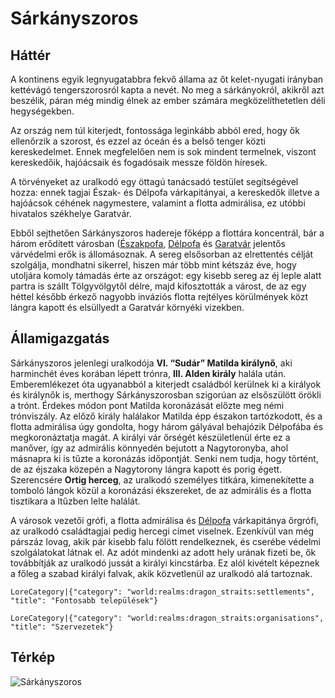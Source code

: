 # Sárkányszoros

## Háttér

A kontinens egyik legnyugatabbra fekvő állama az őt kelet-nyugati irányban kettévágó tengerszorosról kapta a nevét. No meg a sárkányokról, akikről azt beszélik, páran még mindig élnek az ember számára megközelíthetetlen déli hegységekben.

Az ország nem túl kiterjedt, fontossága leginkább abból ered, hogy ők ellenőrzik a szorost, és ezzel az óceán és a belső tenger közti kereskedelmet. Ennek megfelelően nem is sok mindent termelnek, viszont kereskedőik, hajóácsaik és fogadósaik messze földön híresek.

A törvényeket az uralkodó egy öttagú tanácsadó testület segítségével hozza: ennek tagjai Észak- és Délpofa várkapitányai, a kereskedők illetve a hajóácsok céhének nagymestere, valamint a flotta admirálisa, ez utóbbi hivatalos székhelye Garatvár.

Ebből sejthetően Sárkányszoros hadereje főképp a flottára koncentrál, bár a három erődített városban ([Északpofa](world:realms:dragon_straits:settlements:north_jaw), [Délpofa](world:realms:dragon_straits:settlements:south_jaw) és [Garatvár](world:realms:dragon_straits:settlements:fort_gullet) jelentős várvédelmi erők is állomásoznak. A sereg elsősorban az elrettentés célját szolgálja, mondhatni sikerrel, hiszen már több mint kétszáz éve, hogy utoljára komoly támadás érte az országot: egy kisebb sereg az éj leple alatt partra is szállt Tölgyvölgytől délre, majd kifosztották a várost, de az egy héttel később érkező nagyobb inváziós flotta rejtélyes körülmények közt lángra kapott és elsüllyedt a Garatvár környéki vizekben.

## Államigazgatás

Sárkányszoros jelenlegi uralkodója **VI. “Sudár” Matilda királynő**, aki harminchét éves korában lépett trónra, **III. Alden király** halála után. Emberemlékezet óta ugyanabból a kiterjedt családból kerülnek ki a királyok és királynők is, merthogy Sárkányszorosban szigorúan az elsőszülött örökli a trónt. Érdekes módon pont Matilda koronázását előzte meg némi trónviszály. Az előző király halálakor Matilda épp északon tartózkodott, és a flotta admirálisa úgy gondolta, hogy három gályával behajózik Délpofába és megkoronáztatja magát. A királyi vár őrségét készületlenül érte ez a manőver, így az admirális könnyedén bejutott a Nagytoronyba, ahol másnapra ki is tűzte a koronázás időpontját. Senki nem tudja, hogy tõrtént, de az éjszaka közepén a Nagytorony lángra kapott és porig égett. Szerencsére **Ortig herceg**, az uralkodó személyes titkára, kimenekítette a tomboló lángok közül a koronázási ékszereket, de az admirális és a flotta tisztikara a ltűzben lelte halálát.

A városok vezetői grófi, a flotta admirálisa és [Délpofa](world:realms:dragon_straits:settlements:south_jaw) várkapitánya őrgrófi, az uralkodó családtagjai pedig hercegi címet viselnek. Ezenkívül van még párszáz lovag, akik pár kisebb falu fölött rendelkeznek, és cserébe védelmi szolgálatokat látnak el. Az adót mindenki az adott hely urának fizeti be, ők továbbítják az uralkodó jussát a királyi kincstárba. Ez alól kivételt képeznek a főleg a szabad királyi falvak, akik közvetlenül az uralkodó alá tartoznak.

`LoreCategory|{"category": "world:realms:dragon_straits:settlements", "title": "Fontosabb települések"}`

`LoreCategory|{"category": "world:realms:dragon_straits:organisations", "title": "Szervezetek"}`


## Térkép

![Sárkányszoros](/assets/lore/maps/dragon_straits_hu.png)
